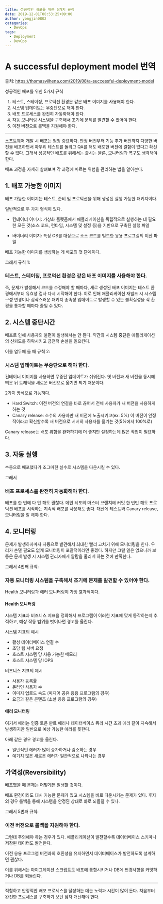 ```yaml
---
title: 성공적인 배포를 위한 5가지 규칙
date: 2019-12-01T00:53:25+09:00
author: yongjin0802
categories:
  - DevOps
tags:
  - Deployment
  - DevOps
---
```


# A successful deployment model 번역

출처: https://thomasvilhena.com/2019/08/a-successful-deployment-model

성공적인 배포를 위한 5가지 규칙

1. 테스트, 스테이징, 프로덕션 환경은 같은 배포 이미지를 사용해야 한다.
2. 시스템 업데이트는 무중단으로 해야 한다.
3. 배포 프로세스를 완전히 자동화해야 한다.
4. 자동 모니터링 시스템을 구축해서 조기에 문제를 발견할 수 있어야 한다.
5. 이전 버전으로 롤백을 지원해야 한다.

---

소프트웨어 개발 시 배포는 엄청 중요하다. 안정 버전부터 기능 추가 버전까지 다양한 버전을 배포하면서 아무리 테스트를 돌리고 QA를 해도 배포한 버전에 결함이 없다고 확신할 수 없다. 그래서 성공적인 배포를 위해서는 출시는 물론, 모니터링과 복구도 생각해야 한다.

배포 과정을 자세히 살펴보며 각 과정에 따르는 위험을 관리하는 법을 알아본다.

## 1. 배포 가능한 이미지

배포 가능한 이미지는 테스트, 준비 및 프로덕션을 위해 생성된 실행 가능한 패키지이다.

일반적으로 두 가지 형식이 있다.

- 컨테이너 이미지: 가상화 플랫폼에서 애플리케이션을 독립적으로 실행하는 데 필요한 모든 것(소스 코드, 런타임, 시스템 및 설정 등)을 기반으로 구축된 실행 파일

- 바이너리 이미지: 특정 OS를 대상으로 소스 코드를 빌드한 응용 프로그램의 이진 파일

배포 가능한 이미지를 생성하는 게 배포의 첫 단계이다.

그래서 규칙 1:

### 테스트, 스테이징, 프로덕션 환경은 같은 배포 이미지를 사용해야 한다.

즉, 문제가 발생해서 코드를 수정해야 할 때마다, 새로 생성된 배포 이미지는 테스트 환경에서부터 유효성 검사 다시 시작해야 한다. 이로 인해 애플리케이션 재빌드 시 시스템 구성 변경이나 갑작스러운 패키지 종속성 업데이트로 발생할 수 있는 불확실성을 각 환경을 통과할 때마다 줄일 수 있다.

## 2. 시스템 중단시간

배포로 인해 사용자의 불편이 발생해서는 안 된다. 약간의 시스템 중단은 애플리케이션의 신뢰도를 하락시키고 금전적 손실을 일으킨다.

이를 염두에 둘 때 규칙 2:

### 시스템 업데이트는 무중단으로 해야 한다.

컨테이너 이미지를 사용하면 무중단 업데이트가 쉬워진다. 옛 버전과 새 버전을 동시에 띄운 뒤 트래픽을 새로운 버전으로 옮기면 되기 때문이다.

2가지 방식으로 가능하다.

- Hard Switch: 이전 버전의 연결을 바로 끊어서 전체 사용자가 새 버전을 사용하게 하는 것
- Canary release: 소수의 사용자만 새 버전에 노출시키고(ex: 5%) 이 버전이 안정적이라고 확신할수록 새 버전으로 서서히 사용자를 옮기는 것(5%에서 100%로)

Canary release는 배포 위험을 완화하기에 더 좋지만 설정하는데 많은 작업이 필요하다.

## 3. 자동 실행

수동으로 배포했다가 조그마한 실수로 시스템을 다운시킬 수 있다.

그래서

### 배포 프로세스를 완전히 자동화해야 한다.

배포를 한 번에 다 안 해도 괜찮다. 메인 레포의 마스터 브랜치에 커밋 한 번만 해도 프로덕션 배포를 시작하는 지속적 배포를 사용해도 좋다. 대신에 테스트와 Canary release, 모니터링을 잘 해야 한다.

## 4. 모니터링

문제가 발생하자마자 자동으로 발견해서 최대한 빨리 고치기 위해 모니터링을 한다. 우리가 손댈 필요도 없게 모니터링이 포괄적이라면 좋겠다. 하지만 그럴 일은 없으니까 보통은 문제 발생 시 시스템 관리자에게 알람을 울리게 하는 것에 만족한다.

그래서 4번째 규칙:

### 자동 모니터링 시스템을 구축해서 조기에 문제를 발견할 수 있어야 한다.

Health 모니터링과 에러 모니터링이 가장 효과적이다.

#### Health 모니터링

시스템 지표과 비즈니스 지표을 정의해서 프로그램이 이러한 지표에 맞게 동작하는지 추적하고, 예상 작동 범위를 벗어나면 경고를 울린다.

시스템 지표의 예시

- 활성 데이터베이스 연결 수
- 초당 웹 서버 요청
- 호스트 시스템 당 사용 가능한 메모리
- 호스트 시스템 당 IOPS

비즈니스 지표의 예시

- 사용자 등록률
- 온라인 사용자 수
- 이미지 업로드 속도 (미디어 공유 응용 프로그램의 경우)
- 요금과 같은 콘텐츠 (소셜 응용 프로그램의 경우)

#### 에러 모니터링

여기서 에러는 인증 토큰 만료 에러나 데이터베이스 쿼리 시간 초과 에러 같이 지속해서 발생하지만 일반으로 예상 가능한 에러를 뜻한다.

아래 같은 경우 경고를 울린다.

- 일반적인 에러가 많이 증가하거나 감소하는 경우
- 예기치 않은 새로운 에러가 일관적으로 나타나는 경우

## 가역성(Reversibility)

배포했을 때 문제는 어떻게든 발생할 것이다.

배포 환경이라도 대처 가능한 문제가 있고 시스템을 바로 다운시키는 문제가 있다. 후자의 경우 롤백을 통해 시스템을 안정된 상태로 바로 되돌릴 수 있다.

그래서 5번째 규칙:

### 이전 버전으로 롤백을 지원해야 한다.

그런데 주의해야 하는 경우가 있다. 애플리케이션이 발전할수록 데이터베이스 스키마나 저장된 데이터도 발전한다.

이전 응용 프로그램 버전과의 호환성을 유지하면서 데이터베이스가 발전하도록 설계하면 괜찮다.

이를 위해서는 마이그레이션 스크립트도 배포에 통합시키거나 DB에 변경사항을 커밋하거나 DB를 되돌린다.

---

적합하고 안정적인 배포 프로세스를 달성하는 데는 노력과 시간이 많이 든다. 처음부터 완전한 프로세스를 구축하기 보단 점차 개선해야 한다.
